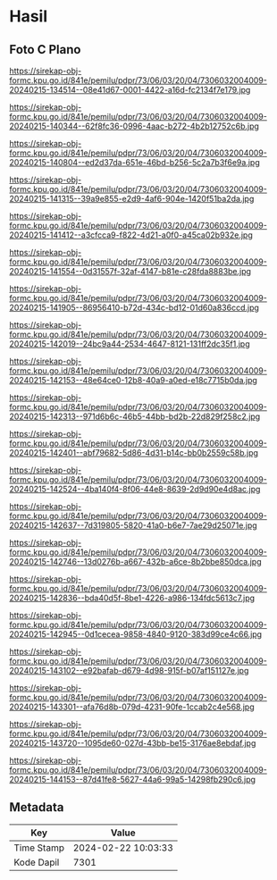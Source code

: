 # Hasil

## Foto C Plano

https://sirekap-obj-formc.kpu.go.id/841e/pemilu/pdpr/73/06/03/20/04/7306032004009-20240215-134514--08e41d67-0001-4422-a16d-fc2134f7e179.jpg

https://sirekap-obj-formc.kpu.go.id/841e/pemilu/pdpr/73/06/03/20/04/7306032004009-20240215-140344--62f8fc36-0996-4aac-b272-4b2b12752c6b.jpg

https://sirekap-obj-formc.kpu.go.id/841e/pemilu/pdpr/73/06/03/20/04/7306032004009-20240215-140804--ed2d37da-651e-46bd-b256-5c2a7b3f6e9a.jpg

https://sirekap-obj-formc.kpu.go.id/841e/pemilu/pdpr/73/06/03/20/04/7306032004009-20240215-141315--39a9e855-e2d9-4af6-904e-1420f51ba2da.jpg

https://sirekap-obj-formc.kpu.go.id/841e/pemilu/pdpr/73/06/03/20/04/7306032004009-20240215-141412--a3cfcca9-f822-4d21-a0f0-a45ca02b932e.jpg

https://sirekap-obj-formc.kpu.go.id/841e/pemilu/pdpr/73/06/03/20/04/7306032004009-20240215-141554--0d31557f-32af-4147-b81e-c28fda8883be.jpg

https://sirekap-obj-formc.kpu.go.id/841e/pemilu/pdpr/73/06/03/20/04/7306032004009-20240215-141905--86956410-b72d-434c-bd12-01d60a836ccd.jpg

https://sirekap-obj-formc.kpu.go.id/841e/pemilu/pdpr/73/06/03/20/04/7306032004009-20240215-142019--24bc9a44-2534-4647-8121-131ff2dc35f1.jpg

https://sirekap-obj-formc.kpu.go.id/841e/pemilu/pdpr/73/06/03/20/04/7306032004009-20240215-142153--48e64ce0-12b8-40a9-a0ed-e18c7715b0da.jpg

https://sirekap-obj-formc.kpu.go.id/841e/pemilu/pdpr/73/06/03/20/04/7306032004009-20240215-142313--971d6b6c-46b5-44bb-bd2b-22d829f258c2.jpg

https://sirekap-obj-formc.kpu.go.id/841e/pemilu/pdpr/73/06/03/20/04/7306032004009-20240215-142401--abf79682-5d86-4d31-b14c-bb0b2559c58b.jpg

https://sirekap-obj-formc.kpu.go.id/841e/pemilu/pdpr/73/06/03/20/04/7306032004009-20240215-142524--4ba140f4-8f06-44e8-8639-2d9d90e4d8ac.jpg

https://sirekap-obj-formc.kpu.go.id/841e/pemilu/pdpr/73/06/03/20/04/7306032004009-20240215-142637--7d319805-5820-41a0-b6e7-7ae29d25071e.jpg

https://sirekap-obj-formc.kpu.go.id/841e/pemilu/pdpr/73/06/03/20/04/7306032004009-20240215-142746--13d0276b-a667-432b-a6ce-8b2bbe850dca.jpg

https://sirekap-obj-formc.kpu.go.id/841e/pemilu/pdpr/73/06/03/20/04/7306032004009-20240215-142836--bda40d5f-8be1-4226-a986-134fdc5613c7.jpg

https://sirekap-obj-formc.kpu.go.id/841e/pemilu/pdpr/73/06/03/20/04/7306032004009-20240215-142945--0d1cecea-9858-4840-9120-383d99ce4c66.jpg

https://sirekap-obj-formc.kpu.go.id/841e/pemilu/pdpr/73/06/03/20/04/7306032004009-20240215-143102--e92bafab-d679-4d98-915f-b07af151127e.jpg

https://sirekap-obj-formc.kpu.go.id/841e/pemilu/pdpr/73/06/03/20/04/7306032004009-20240215-143301--afa76d8b-079d-4231-90fe-1ccab2c4e568.jpg

https://sirekap-obj-formc.kpu.go.id/841e/pemilu/pdpr/73/06/03/20/04/7306032004009-20240215-143720--1095de60-027d-43bb-be15-3176ae8ebdaf.jpg

https://sirekap-obj-formc.kpu.go.id/841e/pemilu/pdpr/73/06/03/20/04/7306032004009-20240215-144153--87d41fe8-5627-44a6-99a5-14298fb290c6.jpg


## Metadata

| Key        | Value               |
| ---------- | ------------------- |
| Time Stamp | 2024-02-22 10:03:33 |
| Kode Dapil | 7301                |




